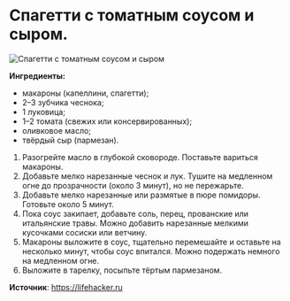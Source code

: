 # Спагетти с томатным соусом и сыром.
![Спагетти с томатным соусом и сыром](/images/Kulinar/Second/mackarone_001.jpg 'Спагетти с томатным соусом и сыром')

**Ингредиенты:**

- макароны (капеллини, спагетти);
- 2–3 зубчика чеснока;
- 1 луковица;
- 1–2 томата (свежих или консервированных);
- оливковое масло;
- твёрдый сыр (пармезан).

1. Разогрейте масло в глубокой сковороде. Поставьте вариться макароны.
2. Добавьте мелко нарезанные чеснок и лук. Тушите на медленном огне до прозрачности (около 3 минут), но не пережарьте.
3. Добавьте мелко нарезанные или размятые в пюре помидоры. Готовьте около 5 минут.
4. Пока соус закипает, добавьте соль, перец, прованские или итальянские травы. Можно добавить нарезанные мелкими кусочками сосиски или ветчину.
5. Макароны выложите в соус, тщательно перемешайте и оставьте на несколько минут, чтобы соус впитался. Можно подержать немного на медленном огне.
6. Выложите в тарелку, посыпьте тёртым пармезаном.

**Источник**: https://lifehacker.ru
